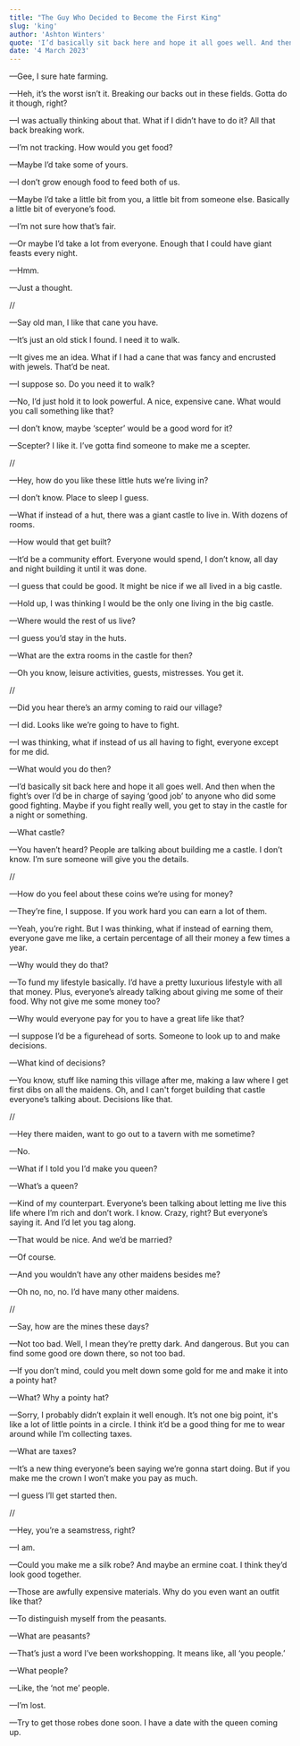 ```yaml
---
title: "The Guy Who Decided to Become the First King"
slug: 'king'
author: 'Ashton Winters'
quote: 'I’d basically sit back here and hope it all goes well. And then when the fight’s over I’d be in charge of saying ‘good job’ to anyone who did some good fighting. Maybe if you fight really well, you get to stay in the castle for a night or something.'
date: '4 March 2023'
---
```


—Gee, I sure hate farming.

—Heh, it’s the worst isn’t it. Breaking our backs out in these fields. Gotta do it though, right?

—I was actually thinking about that. What if I didn’t have to do it? All that back breaking work.

—I’m not tracking. How would you get food?

—Maybe I’d take some of yours.

—I don’t grow enough food to feed both of us.

—Maybe I’d take a little bit from you, a little bit from someone else. Basically a little bit of everyone’s food.

—I’m not sure how that’s fair.

—Or maybe I’d take a lot from everyone. Enough that I could have giant feasts every night.

—Hmm.

—Just a thought.

//

—Say old man, I like that cane you have.

—It’s just an old stick I found. I need it to walk.

—It gives me an idea. What if I had a cane that was fancy and encrusted with jewels. That’d be neat.

—I suppose so. Do you need it to walk?

—No, I’d just hold it to look powerful. A nice, expensive cane. What would you call something like that?

—I don’t know, maybe ‘scepter’ would be a good word for it?

—Scepter? I like it. I’ve gotta find someone to make me a scepter.

//

—Hey, how do you like these little huts we’re living in?

—I don’t know. Place to sleep I guess.

—What if instead of a hut, there was a giant castle to live in. With dozens of rooms.

—How would that get built?

—It’d be a community effort. Everyone would spend, I don’t know, all day and night building it until it was done.

—I guess that could be good. It might be nice if we all lived in a big castle.

—Hold up, I was thinking I would be the only one living in the big castle.

—Where would the rest of us live?

—I guess you’d stay in the huts.

—What are the extra rooms in the castle for then?

—Oh you know, leisure activities, guests, mistresses. You get it.

//

—Did you hear there’s an army coming to raid our village?

—I did. Looks like we’re going to have to fight.

—I was thinking, what if instead of us all having to fight, everyone except for me did.

—What would you do then?

—I’d basically sit back here and hope it all goes well. And then when the fight’s over I’d be in charge of saying ‘good job’ to anyone who did some good fighting. Maybe if you fight really well, you get to stay in the castle for a night or something.

—What castle?

—You haven’t heard? People are talking about building me a castle. I don’t know. I’m sure someone will give you the details.

//

—How do you feel about these coins we’re using for money?

—They’re fine, I suppose. If you work hard you can earn a lot of them.

—Yeah, you’re right. But I was thinking, what if instead of earning them, everyone gave me like, a certain percentage of all their money a few times a year.

—Why would they do that?

—To fund my lifestyle basically. I’d have a pretty luxurious lifestyle with all that money. Plus, everyone’s already talking about giving me some of their food. Why not give me some money too?

—Why would everyone pay for you to have a great life like that?

—I suppose I’d be a figurehead of sorts. Someone to look up to and make decisions.

—What kind of decisions?

—You know, stuff like naming this village after me, making a law where I get first dibs on all the maidens. Oh, and I can't forget building that castle everyone’s talking about. Decisions like that.

//

—Hey there maiden, want to go out to a tavern with me sometime?

—No.

—What if I told you I’d make you queen?

—What’s a queen?

—Kind of my counterpart. Everyone’s been talking about letting me live this life where I’m rich and don’t work. I know. Crazy, right? But everyone’s saying it. And I’d let you tag along.

—That would be nice. And we’d be married?

—Of course.

—And you wouldn’t have any other maidens besides me?

—Oh no, no, no. I’d have many other maidens.


//

—Say, how are the mines these days?

—Not too bad. Well, I mean they’re pretty dark. And dangerous. But you can find some good ore down there, so not too bad.

—If you don’t mind, could you melt down some gold for me and make it into a pointy hat?

—What? Why a pointy hat?

—Sorry, I probably didn’t explain it well enough. It’s not one big point, it's like a lot of little points in a circle. I think it’d be a good thing for me to wear around while I’m collecting taxes.

—What are taxes?

—It’s a new thing everyone’s been saying we’re gonna start doing. But if you make me the crown I won’t make you pay as much.

—I guess I’ll get started then.

//

—Hey, you’re a seamstress, right?

—I am.

—Could you make me a silk robe? And maybe an ermine coat. I think they’d look good together.

—Those are awfully expensive materials. Why do you even want an outfit like that?

—To distinguish myself from the peasants.

—What are peasants?

—That’s just a word I’ve been workshopping. It means like, all ‘you people.’

—What people?

—Like, the ‘not me’ people.

—I’m lost.

—Try to get those robes done soon. I have a date with the queen coming up.